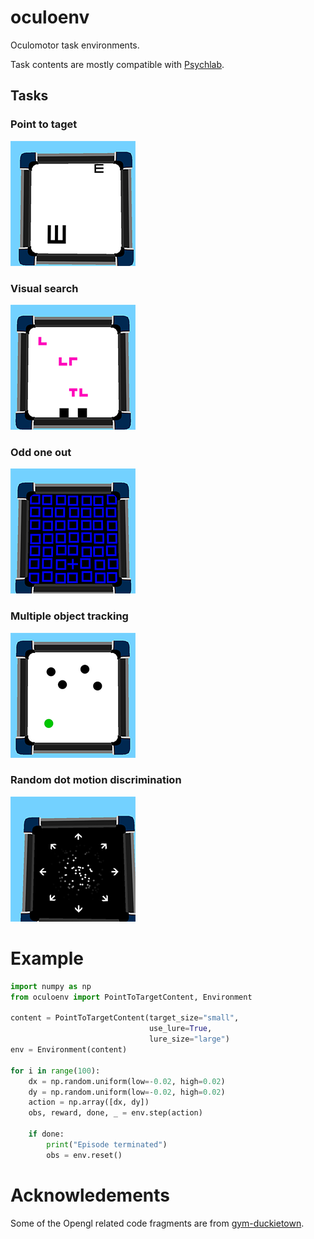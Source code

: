 # oculoenv
Oculomotor task environments.

Task contents are mostly compatible with [Psychlab](https://arxiv.org/abs/1801.08116).

## Tasks

### Point to taget

![point to target task](./docs/images/point_to_target_task.png)

### Visual search

![visual search task](./docs/images/visual_search_task.png)

### Odd one out

![odd one out task](./docs/images/odd_one_out_task.png)

### Multiple object tracking

![multiple object traking task](./docs/images/multiple_object_tracking_task.png)

### Random dot motion discrimination

![random dot motion discrimination task](./docs/images/random_dot_task.png)


# Example

```python
import numpy as np
from oculoenv import PointToTargetContent, Environment

content = PointToTargetContent(target_size="small",
                               use_lure=True,
                               lure_size="large")
env = Environment(content)

for i in range(100):
    dx = np.random.uniform(low=-0.02, high=0.02)
    dy = np.random.uniform(low=-0.02, high=0.02)
    action = np.array([dx, dy])
    obs, reward, done, _ = env.step(action)

    if done:
        print("Episode terminated")
        obs = env.reset()
```

# Acknowledements

Some of the Opengl related code fragments are from [gym-duckietown](https://github.com/duckietown/gym-duckietown/).

